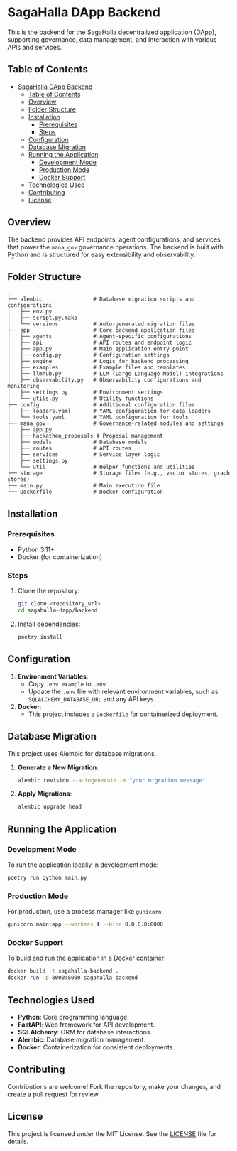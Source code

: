 
# SagaHalla DApp Backend

This is the backend for the SagaHalla decentralized application (DApp), supporting governance, data management, and interaction with various APIs and services.

## Table of Contents

- [SagaHalla DApp Backend](#sagahalla-dapp-backend)
  - [Table of Contents](#table-of-contents)
  - [Overview](#overview)
  - [Folder Structure](#folder-structure)
  - [Installation](#installation)
    - [Prerequisites](#prerequisites)
    - [Steps](#steps)
  - [Configuration](#configuration)
  - [Database Migration](#database-migration)
  - [Running the Application](#running-the-application)
    - [Development Mode](#development-mode)
    - [Production Mode](#production-mode)
    - [Docker Support](#docker-support)
  - [Technologies Used](#technologies-used)
  - [Contributing](#contributing)
  - [License](#license)

## Overview

The backend provides API endpoints, agent configurations, and services that power the `mana_gov` governance operations. The backend is built with Python and is structured for easy extensibility and observability.

## Folder Structure

```plaintext
.
├── alembic                # Database migration scripts and configurations
│   ├── env.py
│   ├── script.py.mako
│   └── versions           # Auto-generated migration files
├── app                    # Core backend application files
│   ├── agents             # Agent-specific configurations
│   ├── api                # API routes and endpoint logic
│   ├── app.py             # Main application entry point
│   ├── config.py          # Configuration settings
│   ├── engine             # Logic for backend processing
│   ├── examples           # Example files and templates
│   ├── llmhub.py          # LLM (Large Language Model) integrations
│   ├── observability.py   # Observability configurations and monitoring
│   ├── settings.py        # Environment settings
│   └── utils.py           # Utility functions
├── config                 # Additional configuration files
│   ├── loaders.yaml       # YAML configuration for data loaders
│   └── tools.yaml         # YAML configuration for tools
├── mana_gov               # Governance-related modules and settings
│   ├── app.py
│   ├── hackathon_proposals # Proposal management
│   ├── models             # Database models
│   ├── routes             # API routes
│   ├── services           # Service layer logic
│   ├── settings.py
│   └── util               # Helper functions and utilities
├── storage                # Storage files (e.g., vector stores, graph stores)
├── main.py                # Main execution file
└── Dockerfile             # Docker configuration
```

## Installation

### Prerequisites

- Python 3.11+
- Docker (for containerization)

### Steps

1. Clone the repository:
    ```bash
    git clone <repository_url>
    cd sagahalla-dapp/backend
    ```
2. Install dependencies:
    ```bash
    poetry install
    ```

## Configuration

1. **Environment Variables**:
   - Copy `.env.example` to `.env`.
   - Update the `.env` file with relevant environment variables, such as `SQLALCHEMY_DATABASE_URL` and any API keys.
2. **Docker**:
   - This project includes a `Dockerfile` for containerized deployment.

## Database Migration

This project uses Alembic for database migrations.

1. **Generate a New Migration**:
    ```bash
    alembic revision --autogenerate -m "your migration message"
    ```
2. **Apply Migrations**:
    ```bash
    alembic upgrade head
    ```

## Running the Application

### Development Mode

To run the application locally in development mode:
```bash
poetry run python main.py
```

### Production Mode

For production, use a process manager like `gunicorn`:
```bash
gunicorn main:app --workers 4 --bind 0.0.0.0:8000
```

### Docker Support

To build and run the application in a Docker container:
```bash
docker build -t sagahalla-backend .
docker run -p 8000:8000 sagahalla-backend
```

## Technologies Used

- **Python**: Core programming language.
- **FastAPI**: Web framework for API development.
- **SQLAlchemy**: ORM for database interactions.
- **Alembic**: Database migration management.
- **Docker**: Containerization for consistent deployments.

## Contributing

Contributions are welcome! Fork the repository, make your changes, and create a pull request for review.

## License

This project is licensed under the MIT License. See the [LICENSE](LICENSE) file for details.
